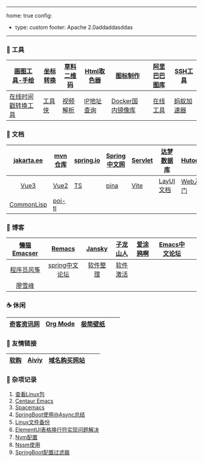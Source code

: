 
---
home: true
config:

  - type: custom
footer: Apache 2.0addaddasddas
---

### 🔨 工具

| [画图工具-手绘](https://excalidraw.com/)                     | [坐标转换](https://tool.lu/coordinate/)                      | [草料二维码](https://cli.im/)         | [Html取色器](https://m.runoob.com/tags/html-colorpicker.html) | [图标制作](https://www.bitbug.net/)              | [阿里巴巴图库](https://www.iconfont.cn/) | [SSH工具](https://mobaxterm.mobatek.net/download.html) |
| ------------------------------------------------------------ | ------------------------------------------------------------ | ------------------------------------- | ------------------------------------------------------------ | ------------------------------------------------ | :--------------------------------------: | ------------------------------------------------------ |
| [在线时间戳转换工具](https://www.beijing-time.org/shijianchuo/) | [工具侠](http://tool.6zkx.com/Tools/Certificate/CertNumMakeUp) | [视频解析](https://shuiyinla.com/cn/) | [IP地址查询](https://tool.lu/ip/)                            | [Docker国内镜像库](https://atomhub.openatom.cn/) |       [在线工具](https://tool.lu/)       | [蚂蚁加速器](https://49cd.dmstaqw.com/c-5016/a-b8WsF)  |


### 📑 文档

| [jakarta.ee](https://jakarta.ee/specifications/platform/10/apidocs/) | [mvn仓库](https://mvnrepository.com/)              | [spring.io](https://spring.io/)                              | [Spring中文网](https://springdoc.cn/)                | [Servlet](https://jakarta.ee/learn/docs/jakartaee-tutorial/current/index.html) | [达梦数据库](https://eco.dameng.com/document/dm/zh-cn/faq/) | [Hutool](https://www.hutool.cn/)                             |
| :----------------------------------------------------------: | -------------------------------------------------- | ------------------------------------------------------------ | ---------------------------------------------------- | ------------------------------------------------------------ | ----------------------------------------------------------- | ------------------------------------------------------------ |
|     [Vue3](https://cn.vuejs.org/guide/introduction.html)     | [Vue2](https://v2.cn.vuejs.org/)                   | [TS](https://ts.nodejs.cn/docs/handbook/typescript-from-scratch.html) | [pina](https://pinia.vuejs.org/zh/introduction.html) | [Vite](https://vitejs.cn/vite3-cn/)                          | [LayUI文档](https://lln.kim/layui/doc/)                     | [Web入门](https://developer.mozilla.org/zh-CN/docs/Learn/Getting_started_with_the_web) |
| [CommonLisp](https://www.bookstack.cn/read/acl-zh/e3d8509f672f3e2e.md) | [poi-tl](https://deepoove.com/poi-tl/#_why_poi_tl) |                                                              |                                                      |                                                              |                                                             |                                                              |

### 🍺 博客

| [懒猫Emacser](https://manateelazycat.github.io/) | [Remacs](https://remacs.fun/) | [Jansky](https://jansky520.github.io/) | [子龙山人](https://zilongshanren.com) | [爱涂鸦啊](https://aituyaa.com/) | [Emacs中文论坛](https://emacs-china.org/) |  |
| :-----------------------------------------------: | :------------------------------------: | :----------------------------------------: | :-------------------------------------: | :-------------------------------: | --------------------------------- | --------------------------------- |
|           [程序员风筝](https://www.moonkite.cn/)           | [spring中文论坛](https://forum.springdoc.cn/) |    [软件整理](https://soft.xubin.org/)    | [软件激活](https://www.exception.site/) |  |  |  |
| [廖雪峰](https://www.liaoxuefeng.com/) |  |                                        |  |  |  |  |

### ☕ 休闲

| [奇客资讯网](https://www.solidot.org/) | [Org Mode](https://blog.csdn.net/u010994434/article/details/113647518) | [极简壁纸](https://bz.zzzmh.cn/index) |      |      |
| :------------------------------------: | :----------------------------------------------------------: | ------------------------------------- | ---- | ---- |



### 🧲 友情链接

| [软购](https://apsgo.com/store/product/windows-11?id=703) | [Aiviy](https://www.aiviy.com/item/workstations) | [域名购买网站](https://porkbun.com/) |      |      |
| :-------------------------------------------------------: | :----------------------------------------------: | ------------------------------------ | ---- | ---- |

### 🔖 杂项记录
1. [查看Linux包](https://pkgs.org/)
2. [Centaur Emacs](https://seagle0128.github.io/.emacs.d/)   
3. [Spacemacs](https://github.com/syl20bnr/spacemacs)      
4. [SpringBoot使用@Async总结](https://www.cnblogs.com/qdhxhz/p/16671089.html)  
5. [Linux文件备份](https://www.jb51.net/article/264914.htm#_label2)  
6. [ElementUI表格换行符实现问题解决](https://blog.csdn.net/summerfor2015/article/details/106816064?spm=1001.2101.3001.6661.1&utm_medium=distribute.pc_relevant_t0.none-task-blog-2~default~CTRLIST~default-1.no_search_link&depth_1-utm_source=distribute.pc_relevant_t0.none-task-blog-2~default~CTRLIST~default-1.no_search_link)  
7. [Nvm配置](https://www.jianshu.com/p/10f7f7898e9d)  
8. [Nssm使用](https://blog.csdn.net/weixin_46560589/article/details/126429230)  
9. [SpringBoot配置过滤器](https://blog.csdn.net/qq_60458298/article/details/129737940)  

